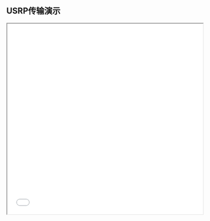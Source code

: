 ## USRP传输演示

<iframe height=498 width=510 src="1713275433531.mp4">

## 对比视频演示

<iframe height=498 width=510 src="1713275433531.mp4">
